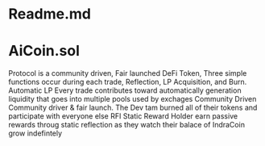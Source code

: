 # Readme.md

# AiCoin.sol
Protocol is a community driven, Fair launched DeFi Token, Three simple functions occur during each trade, Reflection, LP Acquisition, and Burn.  Automatic LP Every trade contributes toward automatically generation liquidity that goes into multiple pools used by exchages  Community Driven Community driver &amp; fair launch. The Dev tam burned all of their tokens and participate with everyone else  RFI Static Reward Holder earn passive rewards throug static reflection as they watch their balace of IndraCoin grow indefintely
